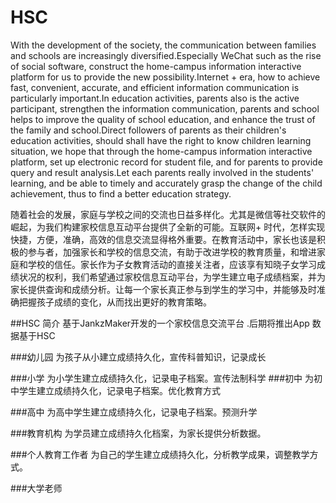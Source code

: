 # HSC

With the development of the society, the communication between families and schools are increasingly diversified.Especially WeChat such as the rise of social software, construct the home-campus information interactive platform for us to provide the new possibility.Internet + era, how to achieve fast, convenient, accurate, and efficient information communication is particularly important.In education activities, parents also is the active participant, strengthen the information communication, parents and school helps to improve the quality of school education, and enhance the trust of the family and school.Direct followers of parents as their children's education activities, should shall have the right to know children learning situation, we hope that through the home-campus information interactive platform, set up electronic record for student file, and for parents to provide query and result analysis.Let each parents really involved in the students' learning, and be able to timely and accurately grasp the change of the child achievement, thus to find a better education strategy.



随着社会的发展，家庭与学校之间的交流也日益多样化。尤其是微信等社交软件的崛起，为我们构建家校信息互动平台提供了全新的可能。互联网+ 时代，怎样实现快捷，方便，准确，高效的信息交流显得格外重要。在教育活动中，家长也该是积极的参与者，加强家长和学校的信息交流，有助于改进学校的教育质量，和增进家庭和学校的信任。家长作为子女教育活动的直接关注者，应该享有知晓子女学习成绩状况的权利，我们希望通过家校信息互动平台，为学生建立电子成绩档案，并为家长提供查询和成绩分析。让每一个家长真正参与到学生的学习中，并能够及时准确把握孩子成绩的变化，从而找出更好的教育策略。






##HSC 简介
基于JankzMaker开发的一个家校信息交流平台 .后期将推出App 数据基于HSC

###幼儿园
为孩子从小建立成绩持久化，宣传科普知识，记录成长

###小学
为小学生建立成绩持久化，记录电子档案。宣传法制科学
###初中
为初中学生建立成绩持久化，记录电子档案。优化教育方式

###高中
为高中学生建立成绩持久化，记录电子档案。预测升学

###教育机构
为学员建立成绩持久化档案，为家长提供分析数据。

###个人教育工作者
为自己的学生建立成绩持久化，分析教学成果，调整教学方式。

###大学老师


